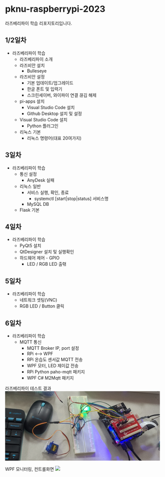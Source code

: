 # pknu-raspberrypi-2023
라즈베리파이 학습 리포지토리입니다.

## 1/2일차
- 라즈베리파이 학습
	- 라즈베리파이 소개
	- 라즈비안 설치
		- Bulleseye
	- 라즈비안 설정
		- 기본 업데이트/업그레이드
		- 한글 폰트 및 입력기
		- 스크린세이버, 와이파이 연결 끊김 해제
	- pi-apps 설치
		- Visual Studio Code 설치
		- Github Desktop 설치 및 설정
	- Visual Studio Code 설치
		- Python 플러그인
	- 리눅스 기본
		- 리눅스 명령어(대표 20여가지)

## 3일차
- 라즈베리파이 학습
	- 통신 설정
		- AnyDesk 실패
	- 리눅스 일반
		- 서비스 실행, 확인, 종료
			- systemctl [start|stop|status] 서비스명
		- MySQL DB
	- Flask 기본

## 4일차

- 라즈베리파이 학습
	- PyQt5 설치
	- QtDesigner 설치 및 실행확인
	- 하드웨어 제어 - GPIO
		- LED / RGB LED 출렦

## 5일차 
- 라즈베리파이 학습
	- 네트워크 셋팅(VNC)
	- RGB LED / Button 클릭
	
## 6일차
- 라즈베리파이 학습
	- MQTT 통신
		- MQTT Broker IP, port 설정
		- RPi <--> WPF
		- RPi 온습도 센서값 MQTT 전송
		- WPF 모터, LED 제이값 전송
		- RPi Python paho-mqtt 패키지
		- WPF C# M2Mqtt 패키지


라즈베리파이 테스트 결과
<img src="https://github.com/K-ji-eun/pknu-raspberrypi-2023/blob/main/images/raspberrypi01.jpg" width="700">

WPF 모니터링, 컨트롤화면
<img src="[https://github.com/K-ji-eun/pknu-raspberrypi-2023/blob/main/images/raspberrypi02.jpg](https://github.com/K-ji-eun/pknu-raspberrypi-2023/blob/main/images/raspberrypi02.png)https://github.com/K-ji-eun/pknu-raspberrypi-2023/blob/main/images/raspberrypi02.png" width="700">



